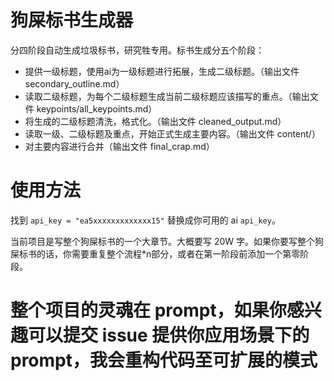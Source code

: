 # 狗屎标书生成器
分四阶段自动生成垃圾标书，研究牲专用。标书生成分五个阶段：

- 提供一级标题，使用ai为一级标题进行拓展，生成二级标题。（输出文件 secondary_outline.md）
- 读取二级标题，为每个二级标题生成当前二级标题应该描写的重点。（输出文件 keypoints/all_keypoints.md）
- 将生成的二级标题清洗，格式化。（输出文件 cleaned_output.md）
- 读取一级、二级标题及重点，开始正式生成主要内容。（输出文件 content/）
- 对主要内容进行合并（输出文件 final_crap.md）

# 使用方法
找到 `api_key = "ea5xxxxxxxxxxxxx15"` 替换成你可用的 ai `api_key`。

当前项目是写整个狗屎标书的一个大章节。大概要写 20W 字。如果你要写整个狗屎标书的话，你需要重复整个流程*n部分，或者在第一阶段前添加一个第零阶段。

# 整个项目的灵魂在 prompt，如果你感兴趣可以提交 issue 提供你应用场景下的 prompt，我会重构代码至可扩展的模式
